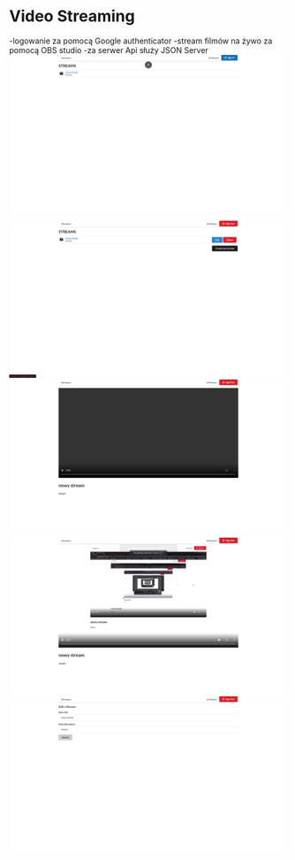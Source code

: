 # Video Streaming
-logowanie za pomocą  Google authenticator
-stream filmów na żywo za pomocą OBS studio
-za serwer Api służy JSON Server
<img src="przed zalogowaniem.png">

<img src="główne.png">

<img src="ekran.png">

<img src="stream.png">

<img src="edycja.png">

